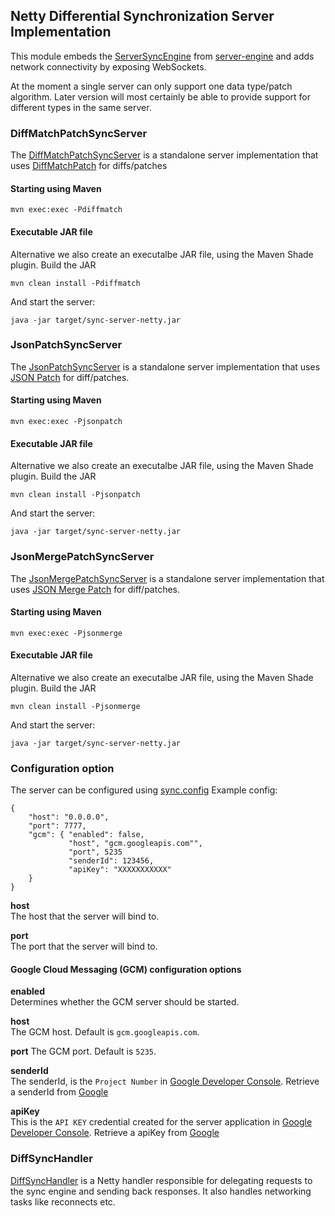 ## Netty Differential Synchronization Server Implementation
This module embeds the [ServerSyncEngine](../server-engine/src/main/java/org/jboss/aerogear/sync/server/ServerSyncEngine.java) from [server-engine](../server-engine) and adds network connectivity by exposing
WebSockets.

At the moment a single server can only support one data type/patch algorithm. Later version will most certainly be able
to provide support for different types in the same server.

### DiffMatchPatchSyncServer
The [DiffMatchPatchSyncServer](./src/main/java/org/jboss/aerogear/sync/server/netty/DiffMatchPatchSyncServer.java) is a standalone server implementation
that uses [DiffMatchPatch](../../synchronizers/diffmatchpatch) for diffs/patches

#### Starting using Maven

    mvn exec:exec -Pdiffmatch

#### Executable JAR file

Alternative we also create an executalbe JAR file, using the Maven Shade plugin. Build the JAR

    mvn clean install -Pdiffmatch

And start the server:

    java -jar target/sync-server-netty.jar

### JsonPatchSyncServer
The [JsonPatchSyncServer](./src/main/java/org/jboss/aerogear/sync/server/netty/JsonPatchSyncServer.java) is a standalone
server implementation that uses [JSON Patch](../..//synchronizers/json-patch) for diff/patches.

#### Starting using Maven

    mvn exec:exec -Pjsonpatch

#### Executable JAR file

Alternative we also create an executalbe JAR file, using the Maven Shade plugin. Build the JAR

    mvn clean install -Pjsonpatch

And start the server:

    java -jar target/sync-server-netty.jar

### JsonMergePatchSyncServer
The [JsonMergePatchSyncServer](./src/main/java/org/jboss/aerogear/sync/server/netty/JsonMergePatchSyncServer.java) is a standalone
server implementation that uses [JSON Merge Patch](../../synchronizers/json-merge-patch) for diff/patches.

#### Starting using Maven

    mvn exec:exec -Pjsonmerge

#### Executable JAR file

Alternative we also create an executalbe JAR file, using the Maven Shade plugin. Build the JAR

    mvn clean install -Pjsonmerge

And start the server:

    java -jar target/sync-server-netty.jar

### Configuration option
The server can be configured using [sync.config](./src/main/resources/sync.config)
Example config:

    {
        "host": "0.0.0.0",
        "port": 7777,
        "gcm": { "enabled": false, 
                 "host", "gcm.googleapis.com"",
                 "port", 5235
                 "senderId": 123456, 
                 "apiKey": "XXXXXXXXXXX"
        }
    }
    
__host__  
The host that the server will bind to.

__port__  
The port that the server will bind to.

#### Google Cloud Messaging (GCM) configuration options  

__enabled__  
Determines whether the GCM server should be started.

__host__  
The GCM host. Default is ```gcm.googleapis.com```.

__port__
The GCM port. Default is ```5235```.


__senderId__  
The senderId, is the ```Project Number``` in [Google Developer Console](https://console.developers.google.com).
Retrieve a senderId from [Google](https://developer.android.com/google/gcm/gs.html)

__apiKey__  
This is the ```API KEY``` credential created for the server application in [Google Developer Console](https://console.developers.google.com).
Retrieve a apiKey from [Google](https://developer.android.com/google/gcm/gs.html)


### DiffSyncHandler
[DiffSyncHandler](./src/main/java/org/jboss/aerogear/sync/server/netty/DiffSyncHandler.java) is a Netty handler responsible for
delegating requests to the sync engine and sending back responses. It also handles networking tasks like reconnects etc.




